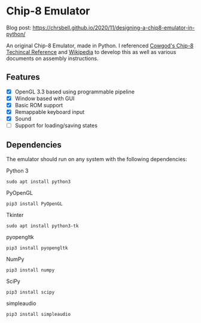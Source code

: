 # Chip-8 Emulator

Blog post: https://chrsbell.github.io/2020/11/designing-a-chip8-emulator-in-python/

An original Chip-8 Emulator, made in Python. I referenced [Cowgod's Chip-8 Techincal Reference](http://devernay.free.fr/hacks/chip8/C8TECH10.HTM) and [Wikipedia](https://en.wikipedia.org/wiki/CHIP-8) to develop this as well as various documents on assembly instructions.

## Features

 - [x] OpenGL 3.3 based using programmable pipeline
 - [x] Window based with GUI
 - [x] Basic ROM support
 - [x] Remappable keyboard input
 - [x] Sound
 - [ ] Support for loading/saving states
## Dependencies

The emulator should run on any system with the following dependencies:

Python 3

    sudo apt install python3

PyOpenGL

    pip3 install PyOpenGL
   
Tkinter

    sudo apt install python3-tk

pyopengltk

    pip3 install pyopengltk

NumPy

    pip3 install numpy

SciPy

    pip3 install scipy
    
simpleaudio

    pip3 install simpleaudio

<!--stackedit_data:
eyJoaXN0b3J5IjpbLTUzODIzMjM0OSwtMTY5MTU1NzUwXX0=
-->
